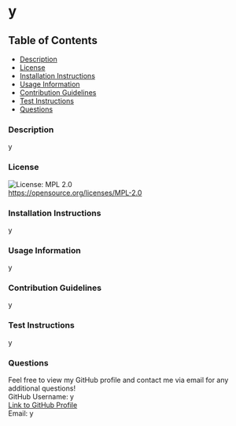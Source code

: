 
# y

## Table of Contents
* [Description](#description)
* [License](#license)
* [Installation Instructions](#installation-instructions)
* [Usage Information](#usage-information)
* [Contribution Guidelines](#contribution-guidelines)
* [Test Instructions](#test-instructions)
* [Questions](#questions)
    
### Description
y

### License
![License: MPL 2.0](https://img.shields.io/badge/License-MPL_2.0-brightgreen.svg)  
https://opensource.org/licenses/MPL-2.0

### Installation Instructions
y

### Usage Information
y

### Contribution Guidelines
y

### Test Instructions
y

### Questions
Feel free to view my GitHub profile and contact me via email for any additional questions!  
GitHub Username: y  
<a href="https://github.com/y">Link to GitHub Profile</a>  
Email: y  
    